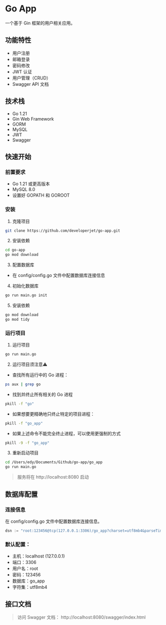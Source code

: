 # Go App

一个基于 Gin 框架的用户相关应用。

## 功能特性

- 用户注册
- 邮箱登录
- 密码修改
- JWT 认证
- 用户管理（CRUD）
- Swagger API 文档

## 技术栈

- Go 1.21
- Gin Web Framework
- GORM
- MySQL
- JWT
- Swagger

## 快速开始

### 前置要求

- Go 1.21 或更高版本
- MySQL 8.0
- 设置好 GOPATH 和 GOROOT

### 安装

1. 克隆项目
```bash
git clone https://github.com/developerjet/go-app.git
```

2. 安装依赖
```bash
cd go-app
go mod download
```

3. 配置数据库
- 在 config/config.go 文件中配置数据库连接信息
  
4. 初始化数据库
```bash
go run main.go init
```

5. 安装依赖         
```bash
go mod download
go mod tidy
```

### 运行项目 
1. 运行项目
```bash
go run main.go
```

2. 运行项目须注意⚠️
- 查找所有运行中的 Go 进程：
```bash
ps aux | grep go
```

- 找到并终止所有相关的 Go 进程
```bash
pkill -f "go"
```

- 如果想要更精确地只终止特定的项目进程：
```bash
pkill -f "go_app"
```

- 如果上述命令不能完全终止进程，可以使用更强制的方式
```bash
pkill -9 -f "go_app"
```

3. 重新启动项目
```bash
cd /Users/edy/Documents/Github/go-app/go_app
go run main.go
```

> 服务将在 http://localhost:8080 启动


## 数据库配置

### 连接信息
在 config/config.go 文件中配置数据库连接信息。
```go
dsn := "root:123456@tcp(127.0.0.1:3306)/go_app?charset=utf8mb4&parseTime=True&loc=Local"
```

### 默认配置：
- 主机：localhost (127.0.0.1)
- 端口：3306
- 用户名：root
- 密码：123456
- 数据库：go_app
- 字符集：utf8mb4


## 接口文档
> 访问 Swagger 文档： http://localhost:8080/swagger/index.html
